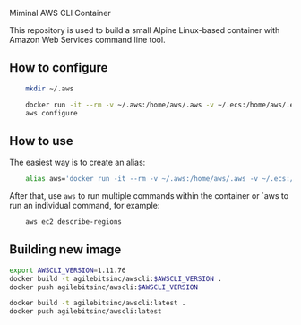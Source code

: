 Miminal AWS CLI Container

This repository is used to build a small Alpine Linux-based container with Amazon Web Services command line tool.

## How to configure

```bash
	mkdir ~/.aws

	docker run -it --rm -v ~/.aws:/home/aws/.aws -v ~/.ecs:/home/aws/.ecs agilebitsinc/awscli
	aws configure
```

## How to use

The easiest way is to create an alias:

```bash
	alias aws='docker run -it --rm -v ~/.aws:/home/aws/.aws -v ~/.ecs:/home/aws/.ecs -v $PWD:/data agilebitsinc/awscli'
```

After that, use `aws` to run multiple commands within the container or `aws <command> to run an individual command, for example:

```bash
	aws ec2 describe-regions
```

## Building new image

```bash
export AWSCLI_VERSION=1.11.76
docker build -t agilebitsinc/awscli:$AWSCLI_VERSION .
docker push agilebitsinc/awscli:$AWSCLI_VERSION

docker build -t agilebitsinc/awscli:latest .
docker push agilebitsinc/awscli:latest
```